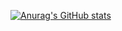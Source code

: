 [![Anurag's GitHub stats](https://github-readme-stats.vercel.app/api?username=Sairaj-G)](https://github.com/anuraghazra/github-readme-stats)

